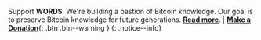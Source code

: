 
Support **WORDS**. We're building a bastion of Bitcoin knowledge. Our goal is to preserve Bitcoin knowledge for future generations. [**Read more**](https://bitcoinwords.github.io/about/##goals-and-scope). | [**Make a Donation**](https://paywall.link/to/thanks){: .btn .btn--warning }
{: .notice--info}
